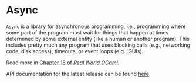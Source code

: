 # Async

`Async` is a library for asynchronous programming, i.e., programming where some
part of the program must wait for things that happen at times determined by
some external entity (like a human or another program).  This includes pretty
much any program that uses blocking calls (e.g., networking code, disk access),
timeouts, or event loops (e.g., GUIs).

Read more in [Chapter 18 of *Real World
OCaml*](https://dev.realworldocaml.org/18-concurrent-programming.html).

API documentation for the latest release can be found
[here](https://ocaml.janestreet.com/ocaml-core/latest/doc/async/index.html).
